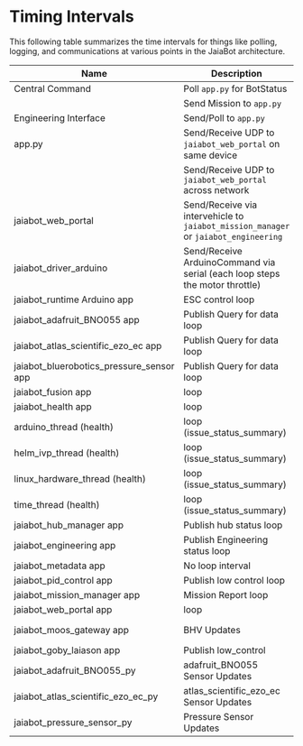 # Timing Intervals

This following table summarizes the time intervals for things like polling, logging, and communications at various points in the JaiaBot architecture.

| Name                                      | Description                                                                         | Timing                                          | Path
| --------------------                      | ----------------                                                                    | -------------------------                       | ---
| Central Command                           | Poll `app.py` for BotStatus                                                         | 0.5 s interval                                  | src/web/central_command/client/components/CentralCommand.jsx
|                                           | Send Mission to `app.py`                                                            | ASAP                                            | 
| Engineering Interface                     | Send/Poll to `app.py`                                                               | 0.1 s interval                                  | src/web/engineering/script.js
| app.py                                    | Send/Receive UDP to `jaiabot_web_portal` on same device                             | "Instantly"                                     | src/web/server/app.py
|                                           | Send/Receive UDP to `jaiabot_web_portal` across network                             | Depends on network latency                      | 
| jaiabot_web_portal                        | Send/Receive via intervehicle to `jaiabot_mission_manager` or `jaiabot_engineering` | Depends on XBee radio latency                   | src/bin/
| jaiabot_driver_arduino                    | Send/Receive ArduinoCommand via serial (each loop steps the motor throttle)         | 0.1 s loop interval                             | src/bin/drivers/arduino/app.cpp
| jaiabot_runtime Arduino app               | ESC control loop                                                                    | 0.1 s loop interval                             | src/arduino/jaiabot_runtime/jaiabot_runtime.ino
| jaiabot_adafruit_BNO055 app               | Publish Query for data loop                                                         | 1 s loop interval                               | src/bin/drivers/adafruit_BNO055/app.cpp
| jaiabot_atlas_scientific_ezo_ec app       | Publish Query for data loop                                                         | 1 s loop interval                               | src/bin/drivers/atlas_scientific_ezo_ec/app.cpp
| jaiabot_bluerobotics_pressure_sensor app  | Publish Query for data loop                                                         | 0.5 s loop interval                             | src/bin/drivers/bluerobotics_pressure_sensor/app.cpp
| jaiabot_fusion app                        | loop                                                                                | 0.2 s loop interval                             | src/bin/fusion/fusion.cpp
| jaiabot_health app                        | loop                                                                                | 1 s loop interval                               | src/bin/health/app.cpp
| arduino_thread (health)                   | loop (issue_status_summary)                                                         | 15 s loop interval                              | src/bin/health/arduino_thread.cpp
| helm_ivp_thread (health)                  | loop (issue_status_summary)                                                         | 15 s loop interval                              | src/bin/health/helm_ivp_thread.cpp
| linux_hardware_thread (health)            | loop (issue_status_summary)                                                         | 60 s loop interval                              | src/bin/health/linux_hardware_thread.cpp
| time_thread (health)                      | loop (issue_status_summary)                                                         | 60 s loop interval                              | src/bin/health/time_thread.cpp
| jaiabot_hub_manager app                   | Publish hub status loop                                                             | 0.5 s loop interval                             | src/bin/hub_manager/hub_manager.cpp
| jaiabot_engineering app                   | Publish Engineering status loop                                                     | 5 s loop interval                               | src/bin/jaiabot_engineering/app.cpp
| jaiabot_metadata app                      | No loop interval                                                                    | No loop interval                                | src/bin/jaiabot_metadata/app.cpp
| jaiabot_pid_control app                   | Publish low control loop                                                            | 0.1 s loop interval                             | src/bin/jaiabot_pid_control/app.cpp
| jaiabot_mission_manager app               | Mission Report loop                                                                 | 1 s loop interval                               | src/bin/mission_manager/app.cpp
| jaiabot_web_portal app                    | loop                                                                                | 2 s loop interval                               | src/bin/web_portal/app.cpp
| jaiabot_moos_gateway app                  | BHV Updates                                                                         | Depends goby::moos::FrontSeatTranslation        | src/lib/jaiabot_moos_gateway/app.cpp
| jaiabot_goby_laiason app                  | Publish low_control                                                                 | 0.05 s loop interval                            | src/lib/laiason/laiason_jaiabot.cpp
| jaiabot_adafruit_BNO055_py                | adafruit_BNO055 Sensor Updates                                                      | Depends jaiabot_adafruit_BNO055                 | src/python/adafruit_BNO055/jaiabot_imu.py
| jaiabot_atlas_scientific_ezo_ec_py        | atlas_scientific_ezo_ec Sensor Updates                                              | Depends jaiabot_atlas_scientific_ezo_ec         | src/python/atlas_scientific_ezo_ec/jaiabot_as-ezo-ec.py
| jaiabot_pressure_sensor_py                | Pressure Sensor Updates                                                             | Depends jaiabot_bluerobotics_pressure_sensor    | src/python/pressure_sensor/jaiabot_pressure_sensor.py